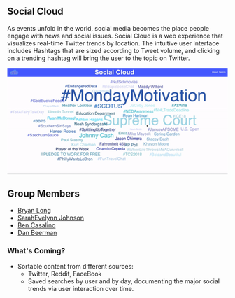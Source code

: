 ## Social Cloud

As events unfold in the world, social media becomes the place people engage with news and social issues. Social Cloud is a web experience that visualizes  real-time Twitter trends by location. The intuitive user interface includes Hashtags that are sized according to Tweet volume, and clicking on a trending hashtag will bring the user to the topic on Twitter.  

![Social Cloud Demo](https://github.com/BryanLong14/Social-Cloud-Frontend/blob/master/SocialCloudScreencast.gif)

## Group Members
- [Bryan Long](https://github.com/BryanLong14)
- [SarahEvelynn Johnson](https://github.com/sarahevelynn)
- [Ben Casalino](https://github.com/bencasalino)
- [Dan Beerman](https://github.com/lebeerman)

### What's Coming? 
- Sortable content from different sources: 
  - Twitter, Reddit, FaceBook
  - Saved searches by user and by day, documenting the major social trends via user interaction over time. 
